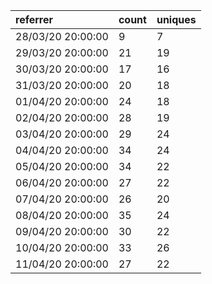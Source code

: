 | referrer          | count | uniques |
| :---------------- | :---- | :------ |
| 28/03/20 20:00:00 | 9     | 7       |
| 29/03/20 20:00:00 | 21    | 19      |
| 30/03/20 20:00:00 | 17    | 16      |
| 31/03/20 20:00:00 | 20    | 18      |
| 01/04/20 20:00:00 | 24    | 18      |
| 02/04/20 20:00:00 | 28    | 19      |
| 03/04/20 20:00:00 | 29    | 24      |
| 04/04/20 20:00:00 | 34    | 24      |
| 05/04/20 20:00:00 | 34    | 22      |
| 06/04/20 20:00:00 | 27    | 22      |
| 07/04/20 20:00:00 | 26    | 20      |
| 08/04/20 20:00:00 | 35    | 24      |
| 09/04/20 20:00:00 | 30    | 22      |
| 10/04/20 20:00:00 | 33    | 26      |
| 11/04/20 20:00:00 | 27    | 22      |